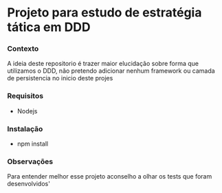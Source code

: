 # Projeto para estudo de estratégia tática em DDD 


### Contexto 
A ideia deste repositorio é trazer maior elucidação sobre forma que utilizamos o DDD, não pretendo adicionar nenhum framework ou camada de persistencia no inicio deste projes

### Requisitos
- Nodejs 

### Instalação
- npm install 

### Observações
Para entender melhor esse projeto aconselho a olhar os tests que foram desenvolvidos'
